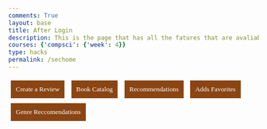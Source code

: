 ```yaml
---
comments: True
layout: base
title: After Login 
description: This is the page that has all the fatures that are avaliable to the user
courses: {'compsci': {'week': 4}}
type: hacks
permalink: /sechome
---
```

<html lang="en">
<head>
    <meta charset="UTF-8">
    <meta name="viewport" content="width=device-width, initial-scale=1.0">
    <title>My Page</title>
    <style>
        body, button, a {
            font-family: 'Times New Roman', Times, serif;
        .button-container button {
            padding: 10px; 
            margin: 5px; 
            background-color: #8b4513; 
            color: white;
            border: none; 
            cursor: pointer; 
        }
        .button-container button a {
            color: white; 
            text-decoration: none; 
            display: block; 
        }
    </style>
</head>
<body>
<div class="collage-background">
  <!-- Content over the collage background goes here -->
</div>
<div class="button-container">
    <button id="my-reviews"><a href='{{site.baseurl}}/Review'>Create a Review</a></button>
    <button id="my-favorites"><a href='{{site.baseurl}}/booksearch'>Book Catalog</a></button>
    <button id="reading-list"><a href='{{site.baseurl}}/bookreccom'>Recommendations</a></button>
    <button id="reading-list"><a href='{{site.baseurl}}/Favreads'>Adds Favorites</a></button>
    <button id="reading-list"><a href='{{site.baseurl}}/bookgenre'>Genre Reccomendations</a></button>
</div>
</body>
</html>
    